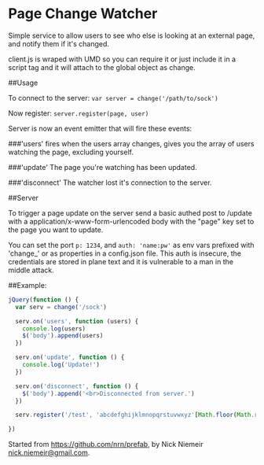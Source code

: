 # Page Change Watcher

Simple service to allow users to see who else is looking at an external page,
and notify them if it's changed.

client.js is wraped with UMD so you can require it or just include it in a script
tag and it will attach to the global object as change.

##Usage

To connect to the server:
`var server = change('/path/to/sock')`

Now register:
`server.register(page, user)`

Server is now an event emitter that will fire these events:

###'users'
fires when the users array changes, gives you the array of users watching
the page, excluding yourself.

###'update'
The page you're watching has been updated.

###'disconnect'
The watcher lost it's connection to the server.

##Server

To trigger a page update on the server send a basic authed post to
/update with a application/x-www-form-urlencoded body with the
"page" key set to the page you want to update.

You can set the port `p: 1234`, and `auth: 'name:pw'` as env vars prefixed with 'change\_'
or as properties in a config.json file. This auth is insecure, the credentials
are stored in plane text and it is vulnerable to a man in the middle attack.

##Example:

```javascript
jQuery(function () { 
  var serv = change('/sock')

  serv.on('users', function (users) {
    console.log(users)
    $('body').append(users)
  })

  serv.on('update', function () {
    console.log('Update!')
  })

  serv.on('disconnect', function () {
    $('body').append('<br>Disconnected from server.')
  })

  serv.register('/test', 'abcdefghijklmnopqrstuvwxyz'[Math.floor(Math.random()*26)])

})
```

Started from https://github.com/nrn/prefab, by Nick Niemeir <nick.niemeir@gmail.com>.

